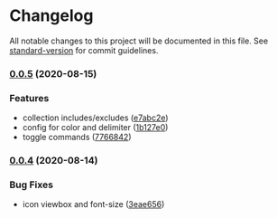 # Changelog

All notable changes to this project will be documented in this file. See [standard-version](https://github.com/conventional-changelog/standard-version) for commit guidelines.

### [0.0.5](https://github.com/antfu/vscode-iconify/compare/v0.0.4...v0.0.5) (2020-08-15)


### Features

* collection includes/excludes ([e7abc2e](https://github.com/antfu/vscode-iconify/commit/e7abc2e395b67b0af2d4dbabf3c7dce6d26d558a))
* config for color and delimiter ([1b127e0](https://github.com/antfu/vscode-iconify/commit/1b127e044839a0575308db0f36ef24342df5122b))
* toggle commands ([7766842](https://github.com/antfu/vscode-iconify/commit/77668420f6e9109ad3cb6d24d86c4109e9bd24c5))

### [0.0.4](https://github.com/antfu/vscode-iconify/compare/v0.0.3...v0.0.4) (2020-08-14)


### Bug Fixes

* icon viewbox and font-size ([3eae656](https://github.com/antfu/vscode-iconify/commit/3eae6569798621313e80d5c44d3a6f702372a05a))
